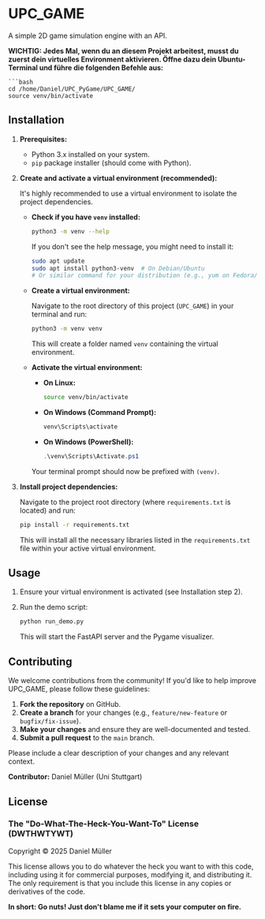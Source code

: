 # UPC_GAME

A simple 2D game simulation engine with an API.

**WICHTIG: Jedes Mal, wenn du an diesem Projekt arbeitest, musst du zuerst dein virtuelles Environment aktivieren. Öffne dazu dein Ubuntu-Terminal und führe die folgenden Befehle aus:**

    ```bash
    cd /home/Daniel/UPC_PyGame/UPC_GAME/
    source venv/bin/activate

## Installation

1.  **Prerequisites:**
    * Python 3.x installed on your system.
    * `pip` package installer (should come with Python).

2.  **Create and activate a virtual environment (recommended):**

    It's highly recommended to use a virtual environment to isolate the project dependencies.

    * **Check if you have `venv` installed:**

        ```bash
        python3 -m venv --help
        ```

        If you don't see the help message, you might need to install it:

        ```bash
        sudo apt update
        sudo apt install python3-venv  # On Debian/Ubuntu
        # Or similar command for your distribution (e.g., yum on Fedora/CentOS)
        ```
    * **Create a virtual environment:**

        Navigate to the root directory of this project (`UPC_GAME`) in your terminal and run:

        ```bash
        python3 -m venv venv
        ```

        This will create a folder named `venv` containing the virtual environment.
    * **Activate the virtual environment:**

        * **On Linux:**

            ```bash
            source venv/bin/activate
            ```
        * **On Windows (Command Prompt):**

            ```bash
            venv\Scripts\activate
            ```
        * **On Windows (PowerShell):**

            ```powershell
            .\venv\Scripts\Activate.ps1
            ```

        Your terminal prompt should now be prefixed with `(venv)`.

3.  **Install project dependencies:**

    Navigate to the project root directory (where `requirements.txt` is located) and run:

    ```bash
    pip install -r requirements.txt
    ```

    This will install all the necessary libraries listed in the `requirements.txt` file within your active virtual environment.

## Usage

1.  Ensure your virtual environment is activated (see Installation step 2).
2.  Run the demo script:

    ```bash
    python run_demo.py
    ```

    This will start the FastAPI server and the Pygame visualizer.

## Contributing

We welcome contributions from the community! If you'd like to help improve UPC\_GAME, please follow these guidelines:

1.  **Fork the repository** on GitHub.
2.  **Create a branch** for your changes (e.g., `feature/new-feature` or `bugfix/fix-issue`).
3.  **Make your changes** and ensure they are well-documented and tested.
4.  **Submit a pull request** to the `main` branch.

Please include a clear description of your changes and any relevant context.

**Contributor:** Daniel Müller (Uni Stuttgart)

## License

### The "Do-What-The-Heck-You-Want-To" License (DWTHWTYWT)

Copyright © 2025 Daniel Müller

This license allows you to do whatever the heck you want to with this code, including using it for commercial purposes, modifying it, and distributing it. The only requirement is that you include this license in any copies or derivatives of the code.

**In short: Go nuts! Just don't blame me if it sets your computer on fire.**
